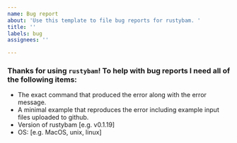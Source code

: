 ```yaml
---
name: Bug report
about: 'Use this template to file bug reports for rustybam. '
title: ''
labels: bug
assignees: ''

---
```


### Thanks for using `rustybam`! To help with bug reports I need all of the following items: 
 - The exact command that produced the error along with the error message.
 - A minimal example that reproduces the error including example input files uploaded to github.
 - Version of rustybam [e.g. v0.1.19]
 - OS: [e.g. MacOS, unix, linux]

